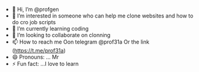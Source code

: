 - 👋 Hi, I’m @profgen
- 👀 I’m interested in someone who can help me clone websites and how to do cro job scripts
- 🌱 I’m currently learning coding
- 💞️ I’m looking to collaborate on clonning
- 📫 How to reach me  Oon telegram @prof31a Or the link (https://t.me/prof31a)
- 😄 Pronouns: ... Mr
- ⚡ Fun fact: ...I love to learn

<!---
profgen/profgen is a ✨ special ✨ repository because its `README.md` (this file) appears on your GitHub profile.
You can click the Preview link to take a look at your changes.
--->
